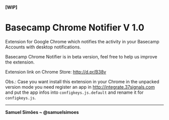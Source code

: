 **[WIP]**

# Basecamp Chrome Notifier V 1.0

Extension for Google Chrome which notifies the activity in your Basecamp Accounts with desktop notifications.

Basecamp Chrome Notifier is in beta version, feel free to help us improve the extension.

Extension link on Chrome Store: http://d.pr/B38v

Obs.: Case you want install this extension in your Chrome in the unpacked version mode you need register an app in http://integrate.37signals.com and put the app infos into `configkeys.js.default` and rename it for `configkeys.js`.


-----------------------------------------

**Samuel Simões ~ @samuelsimoes**
